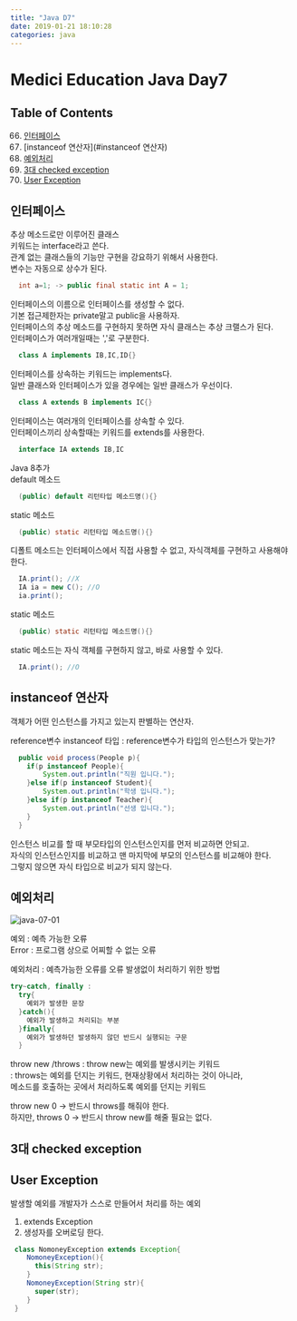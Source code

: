 ```yaml
---
title: "Java D7"
date: 2019-01-21 18:10:28
categories: java
---
```


# Medici Education Java Day7

## Table of Contents
  66. [인터페이스](#인터페이스)
  67. [instanceof 연산자](#instanceof 연산자)
  68. [예외처리](#예외처리)
  69. [3대 checked exception](#3대-checked-exception)
  70. [User Exception](#user-exception)
  
## 인터페이스

추상 메소드로만 이루어진 클래스  
키워드는 interface라고 쓴다.  
관계 없는 클래스들의 기능만 구현을 강요하기 위해서 사용한다.  
변수는 자동으로 상수가 된다.  
```java
  int a=1; -> public final static int A = 1;
```
인터페이스의 이름으로 인터페이스를 생성할 수 없다.  
기본 접근제한자는 private말고 public을 사용하자.  
인터페이스의 추상 메소드를 구현하지 못하면 자식 클래스는 추상 크랠스가 된다.  
인터페이스가 여러개일때는 ','로 구분한다.  
```java
  class A implements IB,IC,ID{}
```
인터페이스를 상속하는 키워드는 implements다.  
일반 클래스와 인터페이스가 있을 경우에는 일반 클래스가 우선이다.  
```java
  class A extends B implements IC{}
```
인터페이스는 여러개의 인터페이스를 상속할 수 있다.  
인터페이스끼리 상속할때는 키워드를 extends를 사용한다.  
```java
  interface IA extends IB,IC
```

Java 8추가  
default 메소드  
```java
  (public) default 리턴타입 메소드명(){}
```
static 메소드  
```java
  (public) static 리턴타입 메소드명(){}
```

디폴트 메소드는 인터페이스에서 직접 사용할 수 없고, 자식객체를 구현하고 사용해야 한다.  
```java
  IA.print(); //X
  IA ia = new C(); //O
  ia.print();
```

static 메소드  
```java
  (public) static 리턴타입 메소드명(){}
```

static 메소드는 자식 객체를 구현하지 않고, 바로 사용할 수 있다.  
```java
  IA.print(); //O
```
## instanceof 연산자
객체가 어떤 인스턴스를 가지고 있는지 판별하는 연산자.  
 
reference변수 instanceof 타입 : reference변수가 타입의 인스턴스가 맞는가?  
```java
  public void process(People p){
  	if(p instanceof People){
  		System.out.println("직원 입니다.");
  	}else if(p instanceof Student){
  		System.out.println("학생 입니다.");
  	}else if(p instanceof Teacher){
  		System.out.println("선생 입니다.");
  	}
  }
```
인스턴스 비교를 할 때 부모타입의 인스턴스인지를 먼저 비교하면 안되고.  
자식의 인스턴스인지를 비교하고 맨 마지막에 부모의 인스턴스를 비교해야 한다.  
그렇지 않으면 자식 타입으로 비교가 되지 않는다.  

## 예외처리
![java-07-01](https://user-images.githubusercontent.com/50984551/72788209-ce1b7400-3c74-11ea-8037-c555d112050c.png)

예외 : 예측 가능한 오류  
Error : 프로그램 상으로 어찌할 수 없는 오류  

예외처리 : 예측가능한 오류를 오류 발생없이 처리하기 위한 방법  
```java
try~catch, finally :
  try{
    예외가 발생한 문장
  }catch(){
    예외가 발생하고 처리되는 부분
  }finally{
    예외가 발생하던 발생하지 않던 반드시 실행되는 구문
  }
```
throw new /throws
  : throw new는 예외를 발생시키는 키워드  
  : throws는 예외를 던지는 키워드, 현재상황에서 처리하는 것이 아니라,  
    메소드를 호출하는 곳에서 처리하도록 예외를 던지는 키워드  

  throw new 0 -> 반드시 throws를 해줘야 한다.  
  하지만, throws 0 -> 반드시 throw new를 해줄 필요는 없다.  

## 3대 checked exception
## User Exception
발생할 예외를 개발자가 스스로 만들어서 처리를 하는 예외  
1) extends Exception  
2) 생성자를 오버로딩 한다.  
```java
 class NomoneyException extends Exception{
    NomoneyException(){
      this(String str);
    }
    NomoneyException(String str){
      super(str);
    }
 }
```
